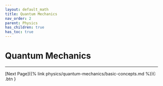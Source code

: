```yaml
---
layout: default_math
title: Quantum Mechanics
nav_order: 2
parent: Physics
has_children: true
has_toc: true
---
```


# Quantum Mechanics

---
[Next Page]({% link physics/quantum-mechanics/basic-concepts.md %}){: .btn }

